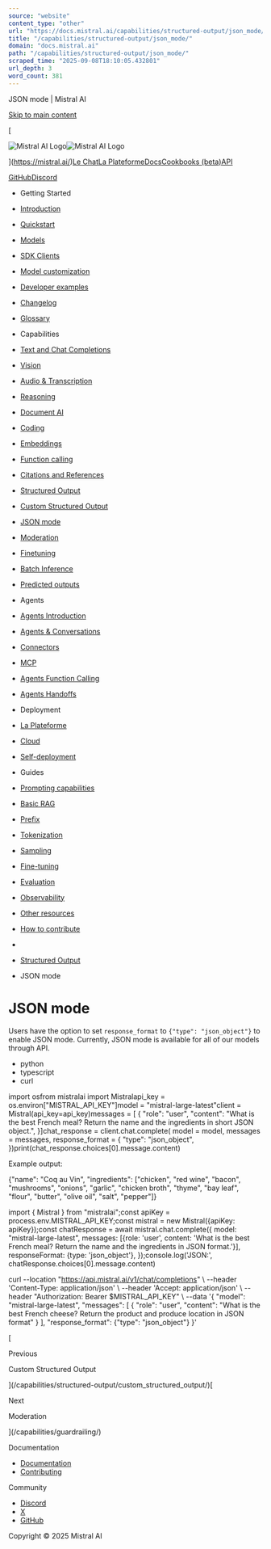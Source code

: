 ```yaml
---
source: "website"
content_type: "other"
url: "https://docs.mistral.ai/capabilities/structured-output/json_mode/"
title: "/capabilities/structured-output/json_mode/"
domain: "docs.mistral.ai"
path: "/capabilities/structured-output/json_mode/"
scraped_time: "2025-09-08T18:10:05.432801"
url_depth: 3
word_count: 381
---
```


JSON mode | Mistral AI

[Skip to main content](#__docusaurus_skipToContent_fallback)

[

![Mistral AI Logo](/img/logo.svg)![Mistral AI Logo](/img/logo-dark.svg)

](https://mistral.ai/)[Le Chat](https://chat.mistral.ai/)[La Plateforme](https://console.mistral.ai/)[Docs](/)[Cookbooks (beta)](/cookbooks/)[API](/api/)

[GitHub](https://github.com/mistralai/)[Discord](https://discord.gg/mistralai)

*   Getting Started
*   [Introduction](/)
*   [Quickstart](/getting-started/quickstart/)
*   [Models](/getting-started/models/models_overview/)

*   [SDK Clients](/getting-started/clients/)
*   [Model customization](/getting-started/customization/)
*   [Developer examples](/getting-started/stories/)
*   [Changelog](/getting-started/changelog/)
*   [Glossary](/getting-started/glossary/)
*   Capabilities
*   [Text and Chat Completions](/capabilities/completion/)
*   [Vision](/capabilities/vision/)
*   [Audio & Transcription](/capabilities/audio/)
*   [Reasoning](/capabilities/reasoning/)
*   [Document AI](/capabilities/document_ai/document_ai_overview/)

*   [Coding](/capabilities/code_generation/)
*   [Embeddings](/capabilities/embeddings/overview/)

*   [Function calling](/capabilities/function_calling/)
*   [Citations and References](/capabilities/citations/)
*   [Structured Output](/capabilities/structured-output/structured_output_overview/)

*   [Custom Structured Output](/capabilities/structured-output/custom_structured_output/)
*   [JSON mode](/capabilities/structured-output/json_mode/)
*   [Moderation](/capabilities/guardrailing/)
*   [Finetuning](/capabilities/finetuning/finetuning_overview/)

*   [Batch Inference](/capabilities/batch/)
*   [Predicted outputs](/capabilities/predicted-outputs/)
*   Agents
*   [Agents Introduction](/agents/agents_introduction/)
*   [Agents & Conversations](/agents/agents_basics/)
*   [Connectors](/agents/connectors/connectors/)

*   [MCP](/agents/mcp/)
*   [Agents Function Calling](/agents/function_calling/)
*   [Agents Handoffs](/agents/handoffs/)
*   Deployment
*   [La Plateforme](/deployment/laplateforme/overview/)

*   [Cloud](/deployment/cloud/overview/)

*   [Self-deployment](/deployment/self-deployment/overview/)

*   Guides
*   [Prompting capabilities](/guides/prompting_capabilities/)
*   [Basic RAG](/guides/rag/)
*   [Prefix](/guides/prefix/)
*   [Tokenization](/guides/tokenization/)
*   [Sampling](/guides/sampling/)
*   [Fine-tuning](/guides/finetuning/)
*   [Evaluation](/guides/evaluation/)
*   [Observability](/guides/observability/)
*   [Other resources](/guides/resources/)
*   [How to contribute](/guides/contribute/overview/)

*   [](/)
*   [Structured Output](/capabilities/structured-output/structured_output_overview/)
*   JSON mode

# JSON mode

Users have the option to set `response_format` to `{"type": "json_object"}` to enable JSON mode. Currently, JSON mode is available for all of our models through API.

*   python
*   typescript
*   curl

import osfrom mistralai import Mistralapi_key = os.environ["MISTRAL_API_KEY"]model = "mistral-large-latest"client = Mistral(api_key=api_key)messages = [    {        "role": "user",        "content": "What is the best French meal? Return the name and the ingredients in short JSON object.",    }]chat_response = client.chat.complete(      model = model,      messages = messages,      response_format = {          "type": "json_object",      })print(chat_response.choices[0].message.content)

Example output:

{"name": "Coq au Vin", "ingredients": ["chicken", "red wine", "bacon", "mushrooms", "onions", "garlic", "chicken broth", "thyme", "bay leaf", "flour", "butter", "olive oil", "salt", "pepper"]}

import { Mistral } from "mistralai";const apiKey = process.env.MISTRAL_API_KEY;const mistral = new Mistral({apiKey: apiKey});const chatResponse = await mistral.chat.complete({    model: "mistral-large-latest",    messages: [{role: 'user', content: 'What is the best French meal? Return the name and the ingredients in JSON format.'}],    responseFormat: {type: 'json_object'},    });console.log('JSON:', chatResponse.choices[0].message.content)

curl --location "https://api.mistral.ai/v1/chat/completions" \     --header 'Content-Type: application/json' \     --header 'Accept: application/json' \     --header "Authorization: Bearer $MISTRAL_API_KEY" \     --data '{    "model": "mistral-large-latest",    "messages": [     {        "role": "user",        "content": "What is the best French cheese? Return the product and produce location in JSON format"      }    ],    "response_format": {"type": "json_object"}  }'

[

Previous

Custom Structured Output

](/capabilities/structured-output/custom_structured_output/)[

Next

Moderation

](/capabilities/guardrailing/)

Documentation

*   [Documentation](/)
*   [Contributing](/guides/contribute/overview/)

Community

*   [Discord](https://discord.gg/mistralai)
*   [X](https://twitter.com/MistralAI)
*   [GitHub](https://github.com/mistralai)

Copyright © 2025 Mistral AI